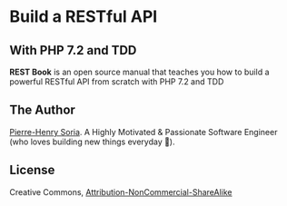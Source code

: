 # Build a RESTful API

## With PHP 7.2 and TDD

**REST Book** is an open source manual that teaches you how to build a powerful RESTful API from scratch with PHP 7.2 and TDD


## The Author

[Pierre-Henry Soria](http://ph7.me). A Highly Motivated & Passionate Software Engineer (who loves building new things everyday 🎨).


## License

Creative Commons, [Attribution-NonCommercial-ShareAlike](https://creativecommons.org/licenses/by-nc-sa/3.0/)

